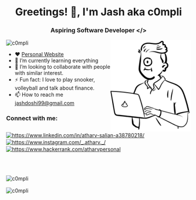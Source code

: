 
<h1 align="center">Greetings! 👋, I'm Jash aka c0mpli</h1>
<h3 align="center">Aspiring Software Developer &lt;/&gt;</h3>
<img align="right" src="personIcon.png" width="220" height="250" />
<p align="left"> <img src="https://komarev.com/ghpvc/?username=c0mpli&label=Profile%20views&color=0e75b6&style=flat&theme=dark" alt="c0mpli" /> </p>

- ❤️ <a href="https://c0mpli.github.io/personalwebsite/"> Personal Website</a>
- 🌱 I’m currently learning everything 
- 👯 I’m looking to collaborate with people with similar interest.
- ⚡ Fun fact: I love to play snooker, volleyball and talk about finance.
- 📫 How to reach me <a href="mailto:jashdoshi99@gmail.com" target="_blank">jashdoshi99@gmail.com</a>

### Connect with me:

<p align="left">
<a href="https://www.linkedin.com/in/jashdoshi" target="_blank"><img align="center" src="https://raw.githubusercontent.com/rahuldkjain/github-profile-readme-generator/master/src/images/icons/Social/linked-in-alt.svg" alt="https://www.linkedin.com/in/atharv-salian-a38780218/" height="30" width="40" /></a>
<a href="https://www.instagram.com/c0mplii" target="_blank"><img align="center" src="https://raw.githubusercontent.com/rahuldkjain/github-profile-readme-generator/master/src/images/icons/Social/instagram.svg" alt="https://www.instagram.com/_.atharv._/" height="30" width="40" /></a>
<a href="https://www.hackerrank.com/jashdoshii" target="_blank"><img align="center" src="https://raw.githubusercontent.com/rahuldkjain/github-profile-readme-generator/master/src/images/icons/Social/hackerrank.svg" alt="https://www.hackerrank.com/atharvpersonal" height="30" width="40" /></a>
</p>

<br />
<br />

<!--<p>&nbsp;<img align="center" src="https://github-readme-stats.vercel.app/api?username=c0mpli&show_icons=true&locale=en&theme=dark" alt="c0mpli" /></p>--->
<p><img align="center" src="https://github-readme-stats.vercel.app/api/top-langs?username=c0mpli&show_icons=true&locale=en&layout=compact&theme=dark" alt="c0mpli" /></p>

<p><img align="center" src="https://github-readme-streak-stats.herokuapp.com/?user=c0mpli&theme=dark" alt="c0mpli" /></p>

